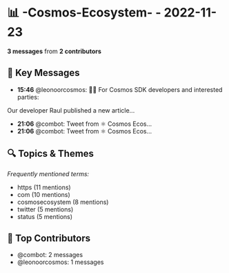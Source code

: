 # 📊 -Cosmos-Ecosystem- - 2022-11-23
**3 messages** from **2 contributors**

## 💬 Key Messages
- **15:46** @leonoorcosmos: 🧑‍💻 For Cosmos SDK developers and interested parties:

Our developer Raul published a new article...
- **21:06** @combot: [‌‌‌‌‎⁠](https://twitter.com/CosmosEcosystem/status/1595524135446319105)Tweet from ⚛️ Cosmos Ecos...
- **21:06** @combot: [‌‌‌‌‎⁠](https://twitter.com/CosmosEcosystem/status/1595524195001278464)Tweet from ⚛️ Cosmos Ecos...

## 🔍 Topics & Themes
*Frequently mentioned terms:*
- https (11 mentions)
- com (10 mentions)
- cosmosecosystem (8 mentions)
- twitter (5 mentions)
- status (5 mentions)

## 👥 Top Contributors
- @combot: 2 messages
- @leonoorcosmos: 1 messages